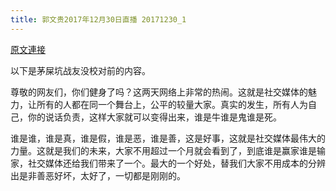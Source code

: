 ```yaml
---
title: 郭文贵2017年12月30日直播 20171230_1
---
```


[原文連接](https://gnews.org/ThreadView/53482820)

以下是茅屎坑战友没校对前的内容。

  尊敬的网友们，你们健身了吗？这两天网络上非常的热闹。这就是社交媒体的魅力，让所有的人都在同一个舞台上，公平的较量大家。真实的发生，所有人为自己，你的说话负责，这样大家就可以变得出来，谁是牛谁是鬼谁是死。

  谁是谁，谁是真，谁是假，谁是恶，谁是善，这是好事，这就是社交媒体最伟大的力量。这就是我们的未来，大家不用超过一个月就会看到了，到底谁是赢家谁是输家，社交媒体还给我们带来了一个。最大的一个好处，替我们大家不用成本的分辨出是非善恶好坏，太好了，一切都是刚刚的。
